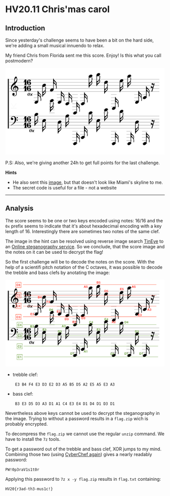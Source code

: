 # HV20.11 Chris'mas carol

## Introduction

Since yesterday's challenge seems to have been a bit on the hard side, we're adding a small musical innuendo to relax.

My friend Chris from Florida sent me this score. Enjoy! Is this what you call postmodern?

![score.png](score.png)

P.S: Also, we're giving another 24h to get full points for the last challenge.


**Hints**

- He also sent this [image](skyline.png), but that doesn't look like Miami's skyline to me.
- The secret code is useful for a file - not a website

---

## Analysis

The score seems to be one or two keys encoded using notes: 16/16 and the `0x` prefix seems to indicate that it's about hexadecimal encoding with a key length of 16. Interestingly there are sometimes two notes of the same clef.

The image in the hint can be resolved using reverse image search [TinEye](tineye.com) to an [Online steganography service](https://www.mobilefish.com/services/steganography/steganography.php). So we conclude, that the score image and the notes on it can be used to decrypt the flag!

So the first challenge will be to decode the notes on the score.
With the help of a scientifi pitch notation of the C octaves, it was possible to decode the trebble and bass clefs by anotating the image:

![score_anotated.png](score_anotated.png)

 - trebble clef: 
 
        E3 B4 F4 E3 D3 E2 D3 A5 B5 D5 A2 E5 A5 E3 A3

 - bass clef: 
 
        B3 E3 D5 D3 A3 D1 A1 C4 E3 E4 D1 D4 D1 D3 D1

Nevertheless above keys cannot be used to decrypt the steganography in the image. Trying to without a password results in a `flag.zip` wich is probably encrypted.

To decompress the `flag.zip` we cannot use the regular `unzip` command. We have to install the `7z` tools.


To get a password out of the trebble and bass clef, XOR jumps to my mind. Combining those two (using [CyberChef again](https://gchq.github.io/CyberChef/)) gives a nearly readably password:

    PW!0p3raV1s1t0r

Applying this password to `7z x -y flag.zip` results in `flag.txt` containing:

    HV20{r3ad-th3-mus1c!}
